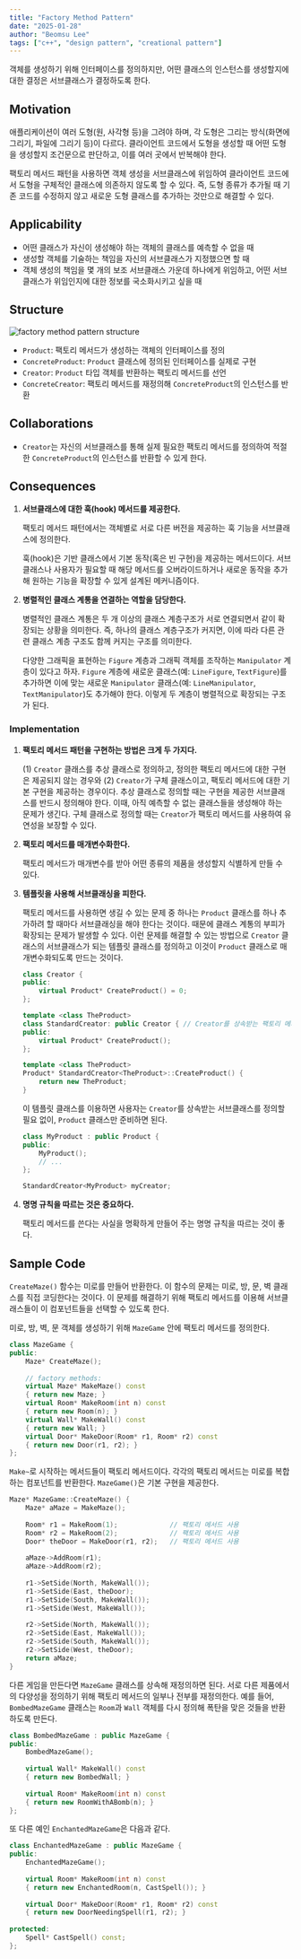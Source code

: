 ```yaml
---
title: "Factory Method Pattern"
date: "2025-01-28"
author: "Beomsu Lee"
tags: ["c++", "design pattern", "creational pattern"]
---
```


객체를 생성하기 위해 인터페이스를 정의하지만, 어떤 클래스의 인스턴스를 생성할지에 대한 결정은 서브클래스가 결정하도록 한다.

## Motivation

애플리케이션이 여러 도형(원, 사각형 등)을 그려야 하며, 각 도형은 그리는 방식(화면에 그리기, 파일에 그리기 등)이 다르다. 클라이언트 코드에서 도형을 생성할 때 어떤 도형을 생성할지 조건문으로 판단하고, 이를 여러 곳에서 반복해야 한다.

팩토리 메서드 패턴을 사용하면 객체 생성을 서브클래스에 위임하여 클라이언트 코드에서 도형을 구체적인 클래스에 의존하지 않도록 할 수 있다. 즉, 도형 종류가 추가될 때 기존 코드를 수정하지 않고 새로운 도형 클래스를 추가하는 것만으로 해결할 수 있다.

## Applicability

- 어떤 클래스가 자신이 생성해야 하는 객체의 클래스를 예측할 수 없을 때
- 생성할 객체를 기술하는 책임을 자신의 서브클래스가 지정했으면 할 때
- 객체 생성의 책임을 몇 개의 보조 서브클래스 가운데 하나에게 위임하고, 어떤 서브클래스가 위임인지에 대한 정보를 국소화시키고 싶을 때

## Structure

![factory method pattern structure](images/patterns/factory_method_pattern_structure.png)

- `Product`: 팩토리 메서드가 생성하는 객체의 인터페이스를 정의
- `ConcreteProduct`: `Product` 클래스에 정의된 인터페이스를 실제로 구현
- `Creator`: `Product` 타입 객체를 반환하는 팩토리 메서드를 선언
- `ConcreteCreator`: 팩토리 메서드를 재정의해 `ConcreteProduct`의 인스턴스를 반환

## Collaborations

- `Creator`는 자신의 서브클래스를 통해 실제 필요한 팩토리 메서드를 정의하여 적절한 `ConcreteProduct`의 인스턴스를 반환할 수 있게 한다.

## Consequences

1. **서브클래스에 대한 훅(hook) 메서드를 제공한다.** 

    팩토리 메서드 패턴에서는 객체별로 서로 다른 버전을 제공하는 훅 기능을 서브클래스에 정의한다.

    훅(hook)은 기반 클래스에서 기본 동작(혹은 빈 구현)을 제공하는 메서드이다. 서브클래스나 사용자가 필요할 때 해당 메서드를 오버라이드하거나 새로운 동작을 추가해 원하는 기능을 확장할 수 있게 설계된 메커니즘이다.
2. **병렬적인 클래스 계통을 연결하는 역할을 담당한다.** 

    병렬적인 클래스 계통은 두 개 이상의 클래스 계층구조가 서로 연결되면서 같이 확장되는 상황을 의미한다. 즉, 하나의 클래스 계층구조가 커지면, 이에 따라 다른 관련 클래스 계층 구조도 함께 커지는 구조를 의미한다.

    다양한 그래픽을 표현하는 `Figure` 계층과 그래픽 객체를 조작하는 `Manipulator` 계층이 있다고 하자. `Figure` 계층에 새로운 클래스(예: `LineFigure`, `TextFigure`)를 추가하면 이에 맞는 새로운 `Manipulator` 클래스(예: `LineManipulator`, `TextManipulator`)도 추가해야 한다. 이렇게 두 계층이 병렬적으로 확장되는 구조가 된다.

### Implementation

1. **팩토리 메서드 패턴을 구현하는 방법은 크게 두 가지다.**

    (1) `Creator` 클래스를 추상 클래스로 정의하고, 정의한 팩토리 메서드에 대한 구현은 제공되지 않는 경우와 (2) `Creator`가 구체 클래스이고, 팩토리 메서드에 대한 기본 구현을 제공하는 경우이다. 추상 클래스로 정의할 때는 구현을 제공한 서브클래스를 반드시 정의해야 한다. 이때, 아직 예측할 수 없는 클래스들을 생성해야 하는 문제가 생긴다. 구체 클래스로 정의할 때는 `Creator`가 팩토리 메서드를 사용하여 유연성을 보장할 수 있다.

2. **팩토리 메서드를 매개변수화한다.**

    팩토리 메서드가 매개변수를 받아 어떤 종류의 제품을 생성할지 식별하게 만들 수 있다. 

3. **템플릿을 사용해 서브클래싱을 피한다.**

    팩토리 메서드를 사용하면 생길 수 있는 문제 중 하나는 `Product` 클래스를 하나 추가하려 할 때마다 서브클래싱을 해야 한다는 것이다. 때문에 클래스 계통의 부피가 확장되는 문제가 발생할 수 있다. 이런 문제를 해결할 수 있는 방법으로 `Creator` 클래스의 서브클래스가 되는 템플릿 클래스를 정의하고 이것이 `Product` 클래스로 매개변수화되도록 만드는 것이다.

    ```cpp
    class Creator {
    public:
        virtual Product* CreateProduct() = 0;
    };

    template <class TheProduct>
    class StandardCreator: public Creator { // Creator를 상속받는 팩토리 메서드를 구현할 서브클래스를 템플릿 클래스로 정의
    public:
        virtual Product* CreateProduct();
    };

    template <class TheProduct>
    Product* StandardCreator<TheProduct>::CreateProduct() {
        return new TheProduct;
    }
    ```

    이 템플릿 클래스를 이용하면 사용자는 `Creator`를 상속받는 서브클래스를 정의할 필요 없이, `Product` 클래스만 준비하면 된다.

    ```cpp
    class MyProduct : public Product {
    public:
        MyProduct();
        // ...
    };

    StandardCreator<MyProduct> myCreator;
    ```

4. **명명 규칙을 따르는 것은 중요하다.** 

    팩토리 메서드를 쓴다는 사실을 명확하게 만들어 주는 명명 규칙을 따르는 것이 좋다.

## Sample Code

`CreateMaze()` 함수는 미로를 만들어 반환한다. 이 함수의 문제는 미로, 방, 문, 벽 클래스를 직접 코딩한다는 것이다. 이 문제를 해결하기 위해 팩토리 메서드를 이용해 서브클래스들이 이 컴포넌트들을 선택할 수 있도록 한다.

미로, 방, 벽, 문 객체를 생성하기 위해 `MazeGame` 안에 팩토리 메서드를 정의한다.

```cpp
class MazeGame {
public:
    Maze* CreateMaze();
    
    // factory methods:
    virtual Maze* MakeMaze() const
    { return new Maze; }
    virtual Room* MakeRoom(int n) const
    { return new Room(n); }
    virtual Wall* MakeWall() const
    { return new Wall; }
    virtual Door* MakeDoor(Room* r1, Room* r2) const
    { return new Door(r1, r2); }
};
```

`Make~`로 시작하는 메서드들이 팩토리 메서드이다. 각각의 팩토리 메서드는 미로를 복합하는 컴포넌트를 반환한다. `MazeGame()`은 기본 구현을 제공한다.


```cpp
Maze* MazeGame::CreateMaze() {
    Maze* aMaze = MakeMaze();
    
    Room* r1 = MakeRoom(1);             // 팩토리 메서드 사용
    Room* r2 = MakeRoom(2);             // 팩토리 메서드 사용
    Door* theDoor = MakeDoor(r1, r2);   // 팩토리 메서드 사용
    
    aMaze->AddRoom(r1);
    aMaze->AddRoom(r2);
    
    r1->SetSide(North, MakeWall());
    r1->SetSide(East, theDoor);
    r1->SetSide(South, MakeWall());
    r1->SetSide(West, MakeWall());
    
    r2->SetSide(North, MakeWall());
    r2->SetSide(East, MakeWall());
    r2->SetSide(South, MakeWall());
    r2->SetSide(West, theDoor);
    return aMaze;
}
```

다른 게임을 만든다면 `MazeGame` 클래스를 상속해 재정의하면 된다. 서로 다른 제품에서의 다양성을 정의하기 위해 팩토리 메서드의 일부나 전부를 재정의한다. 예를 들어, `BombedMazeGame` 클래스는 `Room`과 `Wall` 객체를 다시 정의해 폭탄을 맞은 것들을 반환하도록 만든다.

```cpp
class BombedMazeGame : public MazeGame {
public:
    BombedMazeGame();
    
    virtual Wall* MakeWall() const
    { return new BombedWall; }
    
    virtual Room* MakeRoom(int n) const
    { return new RoomWithABomb(n); }
};
```

또 다른 예인 `EnchantedMazeGame`은 다음과 같다.

```cpp
class EnchantedMazeGame : public MazeGame {
public:
    EnchantedMazeGame();
    
    virtual Room* MakeRoom(int n) const
    { return new EnchantedRoom(n, CastSpell()); }
    
    virtual Door* MakeDoor(Room* r1, Room* r2) const
    { return new DoorNeedingSpell(r1, r2); }
    
protected:
    Spell* CastSpell() const;
};
```